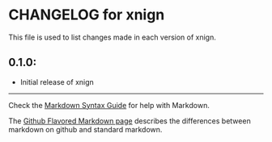 # CHANGELOG for xnign

This file is used to list changes made in each version of xnign.

## 0.1.0:

* Initial release of xnign

- - -
Check the [Markdown Syntax Guide](http://daringfireball.net/projects/markdown/syntax) for help with Markdown.

The [Github Flavored Markdown page](http://github.github.com/github-flavored-markdown/) describes the differences between markdown on github and standard markdown.
